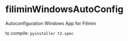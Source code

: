 # filiminWindowsAutoConfig
Autoconfiguration Windows App for Filimin

to compile:
`pyinstaller t2.spec`

